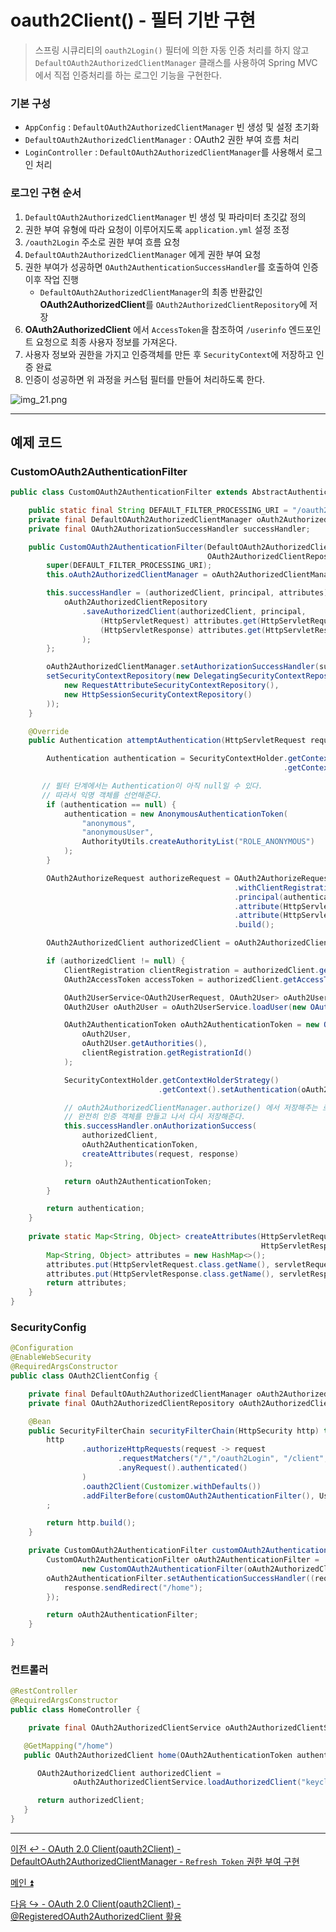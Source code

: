# oauth2Client() - 필터 기반 구현

> 스프링 시큐리티의 `oauth2Login()` 필터에 의한 자동 인증 처리를 하지 않고 `DefaultOAuth2AuthorizedClientManager` 클래스를 사용하여 Spring MVC에서 직접
> 인증처리를 하는 로그인 기능을 구현한다.

### 기본 구성

- `AppConfig` : `DefaultOAuth2AuthorizedClientManager` 빈 생성 및 설정 초기화
- `DefaultOAuth2AuthorizedClientManager` : OAuth2 권한 부여 흐름 처리
- `LoginController` : `DefaultOAuth2AuthorizedClientManager`를 사용해서 로그인 처리

### 로그인 구현 순서

1. `DefaultOAuth2AuthorizedClientManager` 빈 생성 및 파라미터 초깃값 정의
2. 권한 부여 유형에 따라 요청이 이루어지도록 `application.yml` 설정 조정
3. `/oauth2Login` 주소로 권한 부여 흐름 요청
4. `DefaultOAuth2AuthorizedClientManager` 에게 권한 부여 요청
5. 권한 부여가 성공하면 `OAuth2AuthenticationSuccessHandler`를 호출하여 인증 이후 작업 진행
    - `DefaultOAuth2AuthorizedClientManager`의 최종 반환값인 **OAuth2AuthorizedClient**를 `OAuth2AuthorizedClientRepository`에 저장
6. **OAuth2AuthorizedClient** 에서 `AccessToken`을 참조하여 `/userinfo` 엔드포인트 요청으로 최종 사용자 정보를 가져온다.
7. 사용자 정보와 권한을 가지고 인증객체를 만든 후 `SecurityContext`에 저장하고 인증 완료
8. 인증이 성공하면 위 과정을 커스텀 필터를 만들어 처리하도록 한다.

![img_21.png](image/img_21.png)

---

## 예제 코드

### CustomOAuth2AuthenticationFilter

```java
public class CustomOAuth2AuthenticationFilter extends AbstractAuthenticationProcessingFilter {

    public static final String DEFAULT_FILTER_PROCESSING_URI = "/oauth2Login/**";
    private final DefaultOAuth2AuthorizedClientManager oAuth2AuthorizedClientManager;
    private final OAuth2AuthorizationSuccessHandler successHandler;

    public CustomOAuth2AuthenticationFilter(DefaultOAuth2AuthorizedClientManager oAuth2AuthorizedClientManager,
                                            OAuth2AuthorizedClientRepository oAuth2AuthorizedClientRepository) {
        super(DEFAULT_FILTER_PROCESSING_URI);
        this.oAuth2AuthorizedClientManager = oAuth2AuthorizedClientManager;

        this.successHandler = (authorizedClient, principal, attributes) -> {
            oAuth2AuthorizedClientRepository
                .saveAuthorizedClient(authorizedClient, principal,
                    (HttpServletRequest) attributes.get(HttpServletRequest.class.getName()),
                    (HttpServletResponse) attributes.get(HttpServletResponse.class.getName())
                );
        };

        oAuth2AuthorizedClientManager.setAuthorizationSuccessHandler(successHandler);
        setSecurityContextRepository(new DelegatingSecurityContextRepository(
            new RequestAttributeSecurityContextRepository(),
            new HttpSessionSecurityContextRepository()
        ));
    }

    @Override
    public Authentication attemptAuthentication(HttpServletRequest request, HttpServletResponse response) throws AuthenticationException, IOException, ServletException {

        Authentication authentication = SecurityContextHolder.getContextHolderStrategy()
                                                             .getContext().getAuthentication();

       // 필터 단계에서는 Authentication이 아직 null일 수 있다.
       // 따라서 익명 객체를 선언해준다.
        if (authentication == null) {
            authentication = new AnonymousAuthenticationToken(
                "anonymous",
                "anonymousUser",
                AuthorityUtils.createAuthorityList("ROLE_ANONYMOUS")
            );
        }

        OAuth2AuthorizeRequest authorizeRequest = OAuth2AuthorizeRequest
                                                  .withClientRegistrationId("keycloak")
                                                  .principal(authentication)
                                                  .attribute(HttpServletRequest.class.getName(), request)
                                                  .attribute(HttpServletResponse.class.getName(), response)
                                                  .build();

        OAuth2AuthorizedClient authorizedClient = oAuth2AuthorizedClientManager.authorize(authorizeRequest);

        if (authorizedClient != null) {
            ClientRegistration clientRegistration = authorizedClient.getClientRegistration();
            OAuth2AccessToken accessToken = authorizedClient.getAccessToken();

            OAuth2UserService<OAuth2UserRequest, OAuth2User> oAuth2UserService = new DefaultOAuth2UserService();
            OAuth2User oAuth2User = oAuth2UserService.loadUser(new OAuth2UserRequest(clientRegistration, accessToken));

            OAuth2AuthenticationToken oAuth2AuthenticationToken = new OAuth2AuthenticationToken(
                oAuth2User,
                oAuth2User.getAuthorities(),
                clientRegistration.getRegistrationId()
            );

            SecurityContextHolder.getContextHolderStrategy()
                                 .getContext().setAuthentication(oAuth2AuthenticationToken);

            // oAuth2AuthorizedClientManager.authorize() 에서 저장해주는 로직은 있지만, 이때는 pincipal이 anonymous 상태다.
            // 완전히 인증 객체를 만들고 나서 다시 저장해준다.
            this.successHandler.onAuthorizationSuccess(
                authorizedClient,
                oAuth2AuthenticationToken,
                createAttributes(request, response)
            );

            return oAuth2AuthenticationToken;
        }

        return authentication;
    }
    
    private static Map<String, Object> createAttributes(HttpServletRequest servletRequest,
                                                        HttpServletResponse servletResponse) {
        Map<String, Object> attributes = new HashMap<>();
        attributes.put(HttpServletRequest.class.getName(), servletRequest);
        attributes.put(HttpServletResponse.class.getName(), servletResponse);
        return attributes;
    }
}
```

### SecurityConfig

```java
@Configuration
@EnableWebSecurity
@RequiredArgsConstructor
public class OAuth2ClientConfig {

    private final DefaultOAuth2AuthorizedClientManager oAuth2AuthorizedClientManager;
    private final OAuth2AuthorizedClientRepository oAuth2AuthorizedClientRepository;

    @Bean
    public SecurityFilterChain securityFilterChain(HttpSecurity http) throws Exception {
        http
                .authorizeHttpRequests(request -> request
                        .requestMatchers("/","/oauth2Login", "/client", "/favicon.*", "/error").permitAll()
                        .anyRequest().authenticated()
                )
                .oauth2Client(Customizer.withDefaults())
                .addFilterBefore(customOAuth2AuthenticationFilter(), UsernamePasswordAuthenticationFilter.class);
        ;

        return http.build();
    }

    private CustomOAuth2AuthenticationFilter customOAuth2AuthenticationFilter() {
        CustomOAuth2AuthenticationFilter oAuth2AuthenticationFilter =
                new CustomOAuth2AuthenticationFilter(oAuth2AuthorizedClientManager, oAuth2AuthorizedClientRepository);
        oAuth2AuthenticationFilter.setAuthenticationSuccessHandler((request, response, authentication) -> {
            response.sendRedirect("/home");
        });

        return oAuth2AuthenticationFilter;
    }

}
```

### 컨트롤러

```java
@RestController
@RequiredArgsConstructor
public class HomeController {

    private final OAuth2AuthorizedClientService oAuth2AuthorizedClientService;

   @GetMapping("/home")
   public OAuth2AuthorizedClient home(OAuth2AuthenticationToken authentication) {

      OAuth2AuthorizedClient authorizedClient =
              oAuth2AuthorizedClientService.loadAuthorizedClient("keycloak", authentication.getName());

      return authorizedClient;
   }
}
```
---

[이전 ↩️ - OAuth 2.0 Client(oauth2Client) - DefaultOAuth2AuthorizedClientManager - `Refresh Token` 권한 부여 구현](https://github.com/genesis12345678/TIL/blob/main/Spring/security/oauth/OAuth2Client/Refresh%20Token.md)

[메인 ⏫](https://github.com/genesis12345678/TIL/blob/main/Spring/security/oauth/main.md)

[다음 ↪️ - OAuth 2.0 Client(oauth2Client) - @RegisteredOAuth2AuthorizedClient 활용](https://github.com/genesis12345678/TIL/blob/main/Spring/security/oauth/OAuth2Client/%40RegisteredOAuth2AuthorizedClient.md)